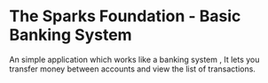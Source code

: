 # The Sparks Foundation - Basic Banking System

An simple application which works like a banking system , It lets you transfer money between accounts and view the list of transactions.
